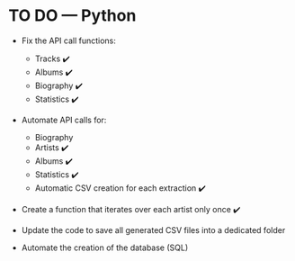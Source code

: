# TO DO — Python

- Fix the API call functions:  
  - Tracks ✔️  
  - Albums ✔️  
  - Biography ✔️  
  - Statistics ✔️  

- Automate API calls for:  
  - Biography  
  - Artists ✔️  
  - Albums ✔️  
  - Statistics ✔️  
  - Automatic CSV creation for each extraction ✔️  

- Create a function that iterates over each artist only once ✔️  
- Update the code to save all generated CSV files into a dedicated folder  
- Automate the creation of the database (SQL)


